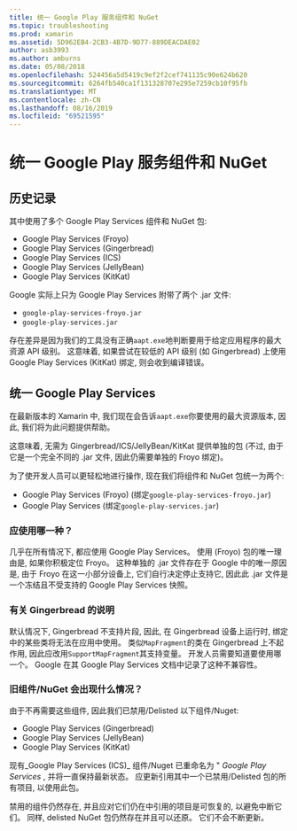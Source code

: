 ```yaml
---
title: 统一 Google Play 服务组件和 NuGet
ms.topic: troubleshooting
ms.prod: xamarin
ms.assetid: 5D962EB4-2CB3-4B7D-9D77-889DEACDAE02
author: asb3993
ms.author: amburns
ms.date: 05/08/2018
ms.openlocfilehash: 524456a5d5419c9ef2f2cef741135c90e624b620
ms.sourcegitcommit: 6264fb540ca1f131328707e295e7259cb10f95fb
ms.translationtype: MT
ms.contentlocale: zh-CN
ms.lasthandoff: 08/16/2019
ms.locfileid: "69521595"
---
```

# <a name="unifying-google-play-services-components-and-nuget"></a>统一 Google Play 服务组件和 NuGet

## <a name="history"></a>历史记录

其中使用了多个 Google Play Services 组件和 NuGet 包:

- Google Play Services (Froyo)
- Google Play Services (Gingerbread)
- Google Play Services (ICS)
- Google Play Services (JellyBean)
- Google Play Services (KitKat)

Google 实际上只为 Google Play Services 附带了两个 .jar 文件:

- `google-play-services-froyo.jar`
- `google-play-services.jar`

存在差异是因为我们的工具没有正确`aapt.exe`地判断要用于给定应用程序的最大资源 API 级别。 这意味着, 如果尝试在较低的 API 级别 (如 Gingerbread) 上使用 Google Play Services (KitKat) 绑定, 则会收到编译错误。

## <a name="unifying-google-play-services"></a>统一 Google Play Services

在最新版本的 Xamarin 中, 我们现在会告诉`aapt.exe`你要使用的最大资源版本, 因此, 我们将为此问题提供帮助。

这意味着, 无需为 Gingerbread/ICS/JellyBean/KitKat 提供单独的包 (不过, 由于它是一个完全不同的 .jar 文件, 因此仍需要单独的 Froyo 绑定)。

为了使开发人员可以更轻松地进行操作, 现在我们将组件和 NuGet 包统一为两个:

- Google Play Services (Froyo) (绑定`google-play-services-froyo.jar`)
- Google Play Services (绑定`google-play-services.jar`)

### <a name="which-one-should-be-used"></a>应使用哪一种？

几乎在所有情况下, 都应使用 Google Play Services。 使用 (Froyo) 包的唯一理由是, 如果你积极定位 Froyo。 这种单独的 .jar 文件存在于 Google 中的唯一原因是, 由于 Froyo 在这一小部分设备上, 它们自行决定停止支持它, 因此此 .jar 文件是一个冻结且不受支持的 Google Play Services 快照。

### <a name="note-about-gingerbread"></a>有关 Gingerbread 的说明

默认情况下, Gingerbread 不支持片段, 因此, 在 Gingerbread 设备上运行时, 绑定中的某些类将无法在应用中使用。 类似`MapFragment`的类在 Gingerbread 上不起作用, 因此应改用`SupportMapFragment`其支持变量。 开发人员需要知道要使用哪一个。 Google 在其 Google Play Services 文档中记录了这种不兼容性。

### <a name="what-happens-to-the-old-componentsnugets"></a>旧组件/NuGet 会出现什么情况？

由于不再需要这些组件, 因此我们已禁用/Delisted 以下组件/Nuget:

- Google Play Services (Gingerbread)
- Google Play Services (JellyBean)
- Google Play Services (KitKat)

现有_Google Play Services (ICS)_ 组件/Nuget 已重命名为 " _Google Play Services_ , 并将一直保持最新状态。 应更新引用其中一个已禁用/Delisted 包的所有项目, 以使用此包。

禁用的组件仍然存在, 并且应对它们仍在中引用的项目是可恢复的, 以避免中断它们。 同样, delisted NuGet 包仍然存在并且可以还原。 它们不会不断更新。
